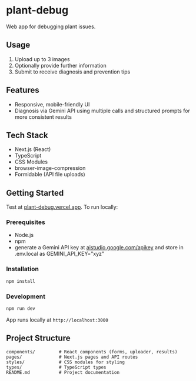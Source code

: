 # plant-debug
Web app for debugging plant issues.

## Usage
1. Upload up to 3 images
2. Optionally provide further information
3. Submit to receive diagnosis and prevention tips

## Features
- Responsive, mobile-friendly UI
- Diagnosis via Gemini API using multiple calls and structured prompts for more consistent results

## Tech Stack
- Next.js (React)
- TypeScript
- CSS Modules
- browser-image-compression
- Formidable (API file uploads)

## Getting Started
Test at [plant-debug.vercel.app](https://plant-debug.vercel.app/). To run locally:

### Prerequisites
- Node.js
- npm
- generate a Gemini API key at [aistudio.google.com/apikey](https://aistudio.google.com/apikey) and store in .env.local as GEMINI_API_KEY="xyz"

### Installation
```bash
npm install
```
### Development
```bash
npm run dev
```
App runs locally at `http://localhost:3000`

## Project Structure
```
components/         # React components (forms, uploader, results)
pages/              # Next.js pages and API routes
styles/             # CSS modules for styling
types/              # TypeScript types
README.md           # Project documentation
```


